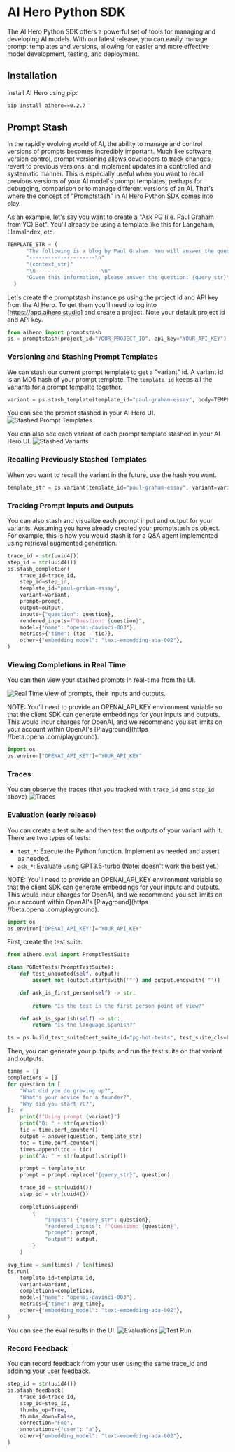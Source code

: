 # AI Hero Python SDK
The AI Hero Python SDK offers a powerful set of tools for managing and developing AI models. With our latest release, you can easily manage prompt templates and versions, allowing for easier and more effective model development, testing, and deployment.

## Installation
Install AI Hero using pip:
```bash
pip install aihero==0.2.7
```


## Prompt Stash
In the rapidly evolving world of AI, the ability to manage and control versions of prompts becomes incredibly important. Much like software version control, prompt versioning allows developers to track changes, revert to previous versions, and implement updates in a controlled and systematic manner. This is especially useful when you want to recall previous versions of your AI model's prompt templates, perhaps for debugging, comparison or to manage different versions of an AI. That's where the concept of "Promptstash" in AI Hero Python SDK comes into play. 

As an example, let's say you want to create a "Ask PG (i.e. Paul Graham from YC) Bot". You'll already be using a template like this for Langchain, LlamaIndex, etc.
```python
TEMPLATE_STR = (
      "The following is a blog by Paul Graham. You will answer the question below using the context provided.\n"
      "---------------------\n"
      "{context_str}"
      "\n---------------------\n"
      "Given this information, please answer the question: {query_str}\n"
  )
```

Let's create the promptstash instance ps using the project id and API key from the AI Hero. To get them you'll need to log into [https://app.aihero.studio] and create a project. Note your default project id and API key. 
```python
from aihero import promptstash
ps = promptstash(project_id="YOUR_PROJECT_ID", api_key="YOUR_API_KEY")
```

### Versioning and Stashing Prompt Templates
We can stash our current prompt template to get a "variant" id. A variant id is an MD5 hash of your prompt template. The `template_id` keeps all the variants for a prompt tempalte together.

```python
variant = ps.stash_template(template_id="paul-graham-essay", body=TEMPLATE_STR)
```

You can see the prompt stashed in your AI Hero UI. 
![Stashed Prompt Templates](assets/templates.png)


You can also see each variant of each prompt template stashed in your AI Hero UI. 
![Stashed Variants](assets/variants.png)

### Recalling Previously Stashed Templates

When you want to recall the variant in the future, use the hash you want.
```python
template_str = ps.variant(template_id="paul-graham-essay", variant=variant)
```

### Tracking Prompt Inputs and Outputs
You can also stash and visualize each prompt input and output for your variants. Assuming you have already created your promptstash ps object. For example, this is how you would stash it for a Q&A agent implemented using retrieval augmented generation.
```python
trace_id = str(uuid4())
step_id = str(uuid4())
ps.stash_completion(
    trace_id=trace_id,
    step_id=step_id,
    template_id="paul-graham-essay",
    variant=variant,
    prompt=prompt,
    output=output,
    inputs={"question": question},
    rendered_inputs=f"Question: {question}",
    model={"name": "openai-davinci-003"},
    metrics={"time": (toc - tic)},
    other={"embedding_model": "text-embedding-ada-002"},
)
```

### Viewing Completions in Real Time

You can then view your stashed prompts in real-time from the UI.

![Real Time View of prompts, their inputs and outputs.](assets/tsne.png)

NOTE: You'll need to provide an OPENAI_API_KEY environment variable so that the client SDK can generate embeddings for your inputs and outputs. This would incur charges for OpenAI, and we recommend you set limits on your account within OpenAI's [Playground](https //beta.openai.com/playground).
```python
import os
os.environ["OPENAI_API_KEY"]="YOUR_API_KEY"
```

### Traces
You can observe the traces (that you tracked with `trace_id` and `step_id` above)
![Traces](assets/traces.png) 


### Evaluation (early release)

You can create a test suite and then test the outputs of your variant with it. There are two types of tests:
- `test_*`: Execute the Python function. Implement as needed and assert as needed.
- `ask_*`: Evaluate using GPT3.5-turbo (Note: doesn't work the best yet.)

NOTE: You'll need to provide an OPENAI_API_KEY environment variable so that the client SDK can generate embeddings for your inputs and outputs. This would incur charges for OpenAI, and we recommend you set limits on your account within OpenAI's [Playground](https //beta.openai.com/playground).
```python
import os
os.environ["OPENAI_API_KEY"]="YOUR_API_KEY"
```

First, create the test suite.
```python
from aihero.eval import PromptTestSuite

class PGBotTests(PromptTestSuite):
    def test_unquoted(self, output):
        assert not (output.startswith('"') and output.endswith('"'))

    def ask_is_first_person(self) -> str:
        
        return "Is the text in the first person point of view?"

    def ask_is_spanish(self) -> str:
        return "Is the language Spanish?"

ts = ps.build_test_suite(test_suite_id="pg-bot-tests", test_suite_cls=PGBotTests)
```

Then, you can generate your putputs, and run the test suite on that variant and outputs.
```python
times = []
completions = []
for question in [
    "What did you do growing up?",
    "What's your advice for a founder?",
    "Why did you start YC?",
]:  #
    print(f"Using prompt {variant}")
    print("Q: " + str(question))
    tic = time.perf_counter()
    output = answer(question, template_str)
    toc = time.perf_counter()
    times.append(toc - tic)
    print("A: " + str(output).strip())

    prompt = template_str
    prompt = prompt.replace("{query_str}", question)

    trace_id = str(uuid4())
    step_id = str(uuid4())

    completions.append(
        {
            "inputs": {"query_str": question},
            "rendered_inputs": f"Question: {question}",
            "prompt": prompt,
            "output": output,
        }
    )

avg_time = sum(times) / len(times)
ts.run(
    template_id=template_id,
    variant=variant,
    completions=completions,
    model={"name": "openai-davinci-003"},
    metrics={"time": avg_time},
    other={"embedding_model": "text-embedding-ada-002"},
)
```

You can see the eval results in the UI.
![Evaluations](assets/evals.png) 
![Test Run](assets/eval.png) 

### Record Feedback
You can record feedback from your user using the same trace_id and addinng your user feedback.
```python
step_id = str(uuid4())
ps.stash_feedback(
    trace_id=trace_id,
    step_id=step_id,
    thumbs_up=True,
    thumbs_down=False,
    correction="Foo",
    annotations={"user": "a"},
    other={"embedding_model": "text-embedding-ada-002"},
)
```
